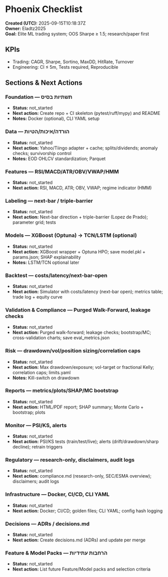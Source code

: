 # Phoenix Checklist

**Created (UTC):** 2025-09-15T10:18:37Z  
**Owner:** Eladtz2025  
**Goal:** Elite ML trading system; OOS Sharpe ≥ 1.5; research/paper first

## KPIs
- Trading: CAGR, Sharpe, Sortino, MaxDD, HitRate, Turnover
- Engineering: CI ≤ 5m, Tests required, Reproducible

## Sections & Next Actions
### Foundation — תשתיות בסיס
- **Status:** not_started
- **Next action:** Create repo + CI skeleton (pytest/ruff/mypy) and README
- **Notes:** Docker (optional), CLI YAML setup

### Data — הורדה/איכות/הטיות
- **Status:** not_started
- **Next action:** Yahoo/Tiingo adapter + cache; splits/dividends; anomaly checks; survivorship control
- **Notes:** EOD OHLCV standardization; Parquet

### Features — RSI/MACD/ATR/OBV/VWAP/HMM
- **Status:** not_started
- **Next action:** RSI, MACD, ATR; OBV, VWAP; regime indicator (HMM)

### Labeling — next-bar / triple-barrier
- **Status:** not_started
- **Next action:** Next-bar direction + triple-barrier (Lopez de Prado); parameter grid; tests

### Models — XGBoost (Optuna) → TCN/LSTM (optional)
- **Status:** not_started
- **Next action:** XGBoost wrapper + Optuna HPO; save model.pkl + params.json; SHAP explainability
- **Notes:** LSTM/TCN optional later

### Backtest — costs/latency/next-bar-open
- **Status:** not_started
- **Next action:** Simulator with costs/latency (next-bar open); metrics table; trade log + equity curve

### Validation & Compliance — Purged Walk-Forward, leakage checks
- **Status:** not_started
- **Next action:** Purged walk-forward; leakage checks; bootstrap/MC; cross-validation charts; save eval_metrics.json

### Risk — drawdown/vol/position sizing/correlation caps
- **Status:** not_started
- **Next action:** Max drawdown/exposure; vol-target or fractional Kelly; correlation caps; limits.yaml
- **Notes:** Kill-switch on drawdown

### Reports — metrics/plots/SHAP/MC bootstrap
- **Status:** not_started
- **Next action:** HTML/PDF report; SHAP summary; Monte Carlo + bootstrap; plots

### Monitor — PSI/KS, alerts
- **Status:** not_started
- **Next action:** PSI/KS tests (train/test/live); alerts (drift/drawdown/sharp decline); retrain triggers

### Regulatory — research-only, disclaimers, audit logs
- **Status:** not_started
- **Next action:** compliance.md (research-only, SEC/ESMA overview); disclaimers; audit logs

### Infrastructure — Docker, CI/CD, CLI YAML
- **Status:** not_started
- **Next action:** Docker; CI/CD; golden files; CLI YAML; config hash logging

### Decisions — ADRs / decisions.md
- **Status:** not_started
- **Next action:** Create decisions.md (ADRs) and update per merge

### Feature & Model Packs — הרחבות עתידיות
- **Status:** not_started
- **Next action:** List future Feature/Model packs and selection criteria
